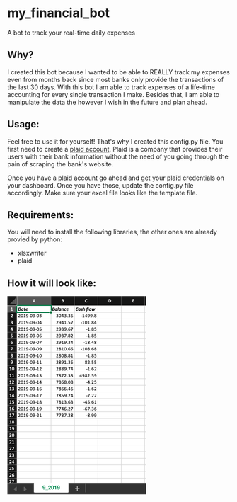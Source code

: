 # my_financial_bot
A bot to track your real-time daily expenses

## Why?
I created this bot because I wanted to be able to REALLY track my expenses even from months back since most banks only provide the transactions of the last 30 days. With this bot I am able to track expenses of a life-time accounting for every single transaction I make. Besides that, I am able to manipulate the data the however I wish in the future and plan ahead.

## Usage:
Feel free to use it for yourself! That's why I created this config.py file.
You first need to create a [plaid account](https://plaid.com/). Plaid is a company that provides their users with their bank information without the need of you going through the pain of scraping the bank's website. 

Once you have a plaid account go ahead and get your plaid credentials on your dashboard. Once you have those, update the config.py file accordingly. 
Make sure your excel file looks like the template file.

## Requirements:
You will need to install the following libraries, the other ones are already provied by python:
* xlsxwriter
* plaid

## How it will look like:
![How your spreadsheets will look like](example_img.png "Example image")
